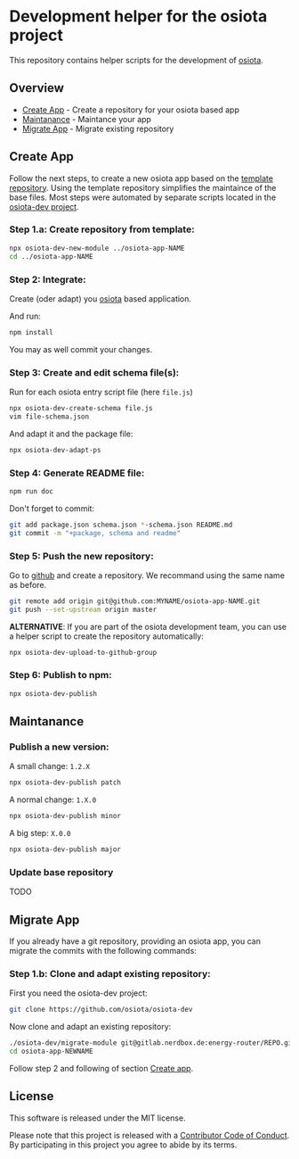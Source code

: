 # Development helper for the osiota project

This repository contains helper scripts for the development of [osiota](https://github.com/osiota/osiota).

## Overview

  * [Create App](#create-app) - Create a repository for your osiota based app
  * [Maintanance](#maintanance) - Maintance your app
  * [Migrate App](#migrate-app) - Migrate existing repository


## Create App

Follow the next steps, to create a new osiota app based on the [template repository](https://github.com/osiota/base-repo-osiota-app). Using the template repository simplifies the maintaince of the base files. Most steps were automated by separate scripts located in the [osiota-dev project](https://github.com/osiota/osiota-dev).

### Step 1.a: Create repository from template:

```bash
npx osiota-dev-new-module ../osiota-app-NAME
cd ../osiota-app-NAME
```

<!--
```bash
../osiota-dev/new-module osiota-app-NAME
cd osiota-app-NAME
```

```bash
npm run osiota-dev-new-module ../osiota-app-NAME
```
-->

### Step 2: Integrate:

Create (oder adapt) you [osiota](https://github.com/osiota/osiota) based application.

And run:

```bash
npm install
```

You may as well commit your changes.

### Step 3: Create and edit schema file(s):

Run for each osiota entry script file (here `file.js`)

```bash
npx osiota-dev-create-schema file.js
vim file-schema.json
```

<!--
```bash
../../osiota-dev/create-schema.sh file.js
vim file-schema.json
```
-->

And adapt it and the package file:

```bash
npx osiota-dev-adapt-ps 
```

<!--
```bash
../../osiota-dev/adapt-package-and-schema
```
-->


### Step 4: Generate README file:
```bash
npm run doc
```

<!--
```bash
npx osiota-dev-doc-jsonschema 
```

```bash
../../osiota-dev/doc-jsonschema
```
-->


Don't forget to commit:

```bash
git add package.json schema.json *-schema.json README.md
git commit -m "+package, schema and readme"
```

### Step 5: Push the new repository:

Go to [github](https://github.com) and create a repository. We recommand using the same name as before.

```bash
git remote add origin git@github.com:MYNAME/osiota-app-NAME.git
git push --set-upstream origin master
```

**ALTERNATIVE**: If you are part of the osiota development team, you can use a helper script to create the repository automatically:

```bash
npx osiota-dev-upload-to-github-group
```

### Step 6: Publish to npm:
```bash
npx osiota-dev-publish
```

## Maintanance

### Publish a new version:

A small change: `1.2.X`

```bash
npx osiota-dev-publish patch
```

A normal change: `1.X.0`

```bash
npx osiota-dev-publish minor
```

A big step: `X.0.0`

```bash
npx osiota-dev-publish major
```


### Update base repository

TODO

## Migrate App

If you already have a git repository, providing an osiota app, you can migrate the commits with the following commands:

### Step 1.b: Clone and adapt existing repository:

First you need the osiota-dev project:

```bash
git clone https://github.com/osiota/osiota-dev
```

Now clone and adapt an existing repository:

```bash
./osiota-dev/migrate-module git@gitlab.nerdbox.de:energy-router/REPO.git [osiota-app-NEWNAME]
cd osiota-app-NEWNAME
```

Follow step 2 and following of section [Create app](#create-app).



## License

This software is released under the MIT license.

Please note that this project is released with a [Contributor Code of Conduct](CODE_OF_CONDUCT.md). By participating in this project you agree to abide by its terms.
